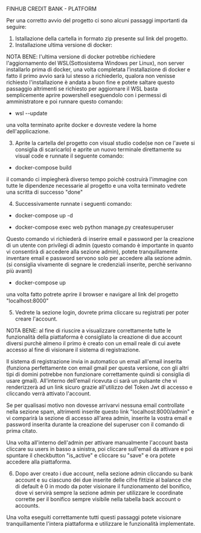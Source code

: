 FINHUB CREDIT BANK - PLATFORM

Per una corretto avvio del progetto ci sono alcuni passaggi importanti da seguire:

1. Istallazione della cartella in formato zip presente sul link del progetto. 
2. Installazione ultima versione di docker:

NOTA BENE:
l'ultima versione di docker potrebbe richiedere l'aggiornamento del WSL(Sottosistema Windows per Linux), 
non server installarlo prima di docker, una volta completata l'installazione di docker e fatto il primo avvio 
sarà lui stesso a richiederlo, qualora non venisse richiesto l'installazione è andata a buon fine e potete 
saltare questo passaggio altrimenti se richiesto per aggiornare il WSL basta semplicemente aprire powershell 
eseguendolo con i permessi di amministratore e poi runnare questo comando:

- wsl --update 

una volta terminato aprite docker e dovreste vedere la home dell'applicazione.

3. Aprite la cartella del progetto con visual studio code(se non ce l'avete si consiglia di scaricarlo) e
aprite un nuovo terminale direttamente su visual code e runnate il seguente comando:

- docker-compose build

il comando ci impiegherà diverso tempo poichè costruirà l'immagine con tutte le dipendenze necessarie al
progetto e una volta terminato vedrete una scritta di successo "done" 

4. Successivamente runnate i seguenti comando:

- docker-compose up -d 

- docker-compose exec web python manage.py createsuperuser 

Questo comando vi richiederà di inserire email e password per la creazione di un utente con privilegi 
di admin (questo comando è importante in quanto vi consentirà di accedere alla sezione admin), potete
tranquillamente inventare email e password servono solo per accedere alla sezione admin. (si consiglia
vivamente di segnare le credenziali inserite, perchè serivanno più avanti)

- docker-compose up

una volta fatto potrete aprire il browser e navigare al link del progetto "localhost:8000"

5. Vedrete la sezione login, dovrete prima cliccare su registrati per poter creare l'account.

NOTA BENE: al fine di riuscire a visualizzare correttamente tutte le funzionalità della piattaforma 
è consigliato la creazione di due account diversi purchè almeno il primo è creato con un email reale 
di cui avete accesso al fine di visionare il sistema di registrazione.

Il sistema di registrazione invia in automatico un email all'email inserita (funziona perfettamente con 
email gmail per questa versione, con gli altri tipi di domini potrebbe non funzionare correttamente quindi 
si consiglia di usare gmail). All'interno dell'email ricevuta ci sarà un pulsante che vi renderizzerà ad 
un link sicuro grazie all'utilizzo del Token Jwt di accesso e cliccando verrà attivato l'account. 

Se per qualisasi motivo non dovesse arrivarvi nessuna email controllate nella sezione spam, altrimenti 
inserite questo link "localhost:8000/admin" e vi comparirà la sezione di accesso all'area admin, inserite la 
vostra email e password inserita durante la creazione del superuser con il comando di prima citato. 

Una volta all'interno dell'admin per attivare manualmente l'account basta cliccare su users in basso a sinistra,
poi cliccare sull'email da attivare e poi spuntare il checkbutton "is_active" e cliccare su "save" e ora potete 
accedere alla piattaforma.

6. Dopo aver creato i due account, nella sezione admin cliccando su bank account e su ciascuno dei due inserite
delle cifre fittizie al balance che di default è 0 in modo da poter visionare il funzionamento del bonifico, dove
vi servirà sempre la sezione admin per utilizzare le coordinate corrette per il bonifico sempre visibile nella tabella
back account o accounts.

Una volta eseguiti correttamente tutti questi passaggi potete visionare tranquillamente l'intera piattaforma e 
utilizzare le funzionalità implementate. 













